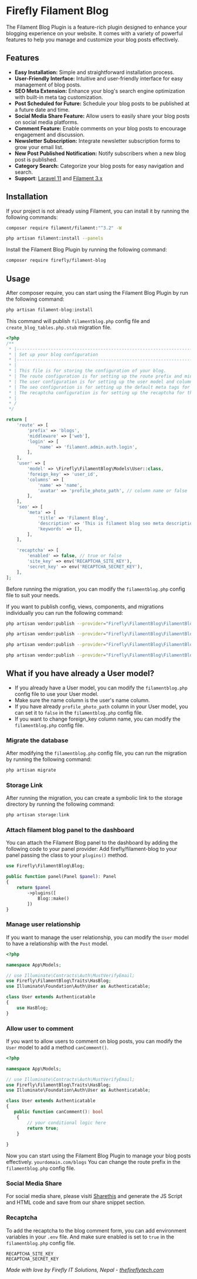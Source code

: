 # Firefly Filament Blog
The Filament Blog Plugin is a feature-rich plugin designed to enhance your blogging experience on your website. It comes with a variety of powerful features to help you manage and customize your blog posts effectively.

## Features

- **Easy Installation:** Simple and straightforward installation process.
- **User-Friendly Interface:** Intuitive and user-friendly interface for easy management of blog posts.
- **SEO Meta Extension:** Enhance your blog's search engine optimization with built-in meta tag customization.
- **Post Scheduled for Future:** Schedule your blog posts to be published at a future date and time.
- **Social Media Share Feature:** Allow users to easily share your blog posts on social media platforms.
- **Comment Feature:** Enable comments on your blog posts to encourage engagement and discussion.
- **Newsletter Subscription:** Integrate newsletter subscription forms to grow your email list.
- **New Post Published Notification:** Notify subscribers when a new blog post is published.
- **Category Search:** Categorize your blog posts for easy navigation and search.
- **Support**: [Laravel 11](https://laravel.com) and [Filament 3.x](https://filamentphp.com)

## Installation
If your project is not already using Filament, you can install it by running the following commands:
```bash
composer require filament/filament:"^3.2" -W
```
```bash
php artisan filament:install --panels
```
Install the Filament Blog Plugin by running the following command:
 ```bash
composer require firefly/filament-blog
```

## Usage
After composer require, you can start using the Filament Blog Plugin by run the following command:

```bash
php artisan filament-blog:install
```
This command will publish `filamentblog.php` config file and `create_blog_tables.php.stub` migration file.
````php
<?php
/**
 * |--------------------------------------------------------------------------
 * | Set up your blog configuration
 * |--------------------------------------------------------------------------
 * |
 * | This file is for storing the configuration of your blog.
 * | The route configuration is for setting up the route prefix and middleware.
 * | The user configuration is for setting up the user model and columns.
 * | The seo configuration is for setting up the default meta tags for the blog.
 * | The recaptcha configuration is for setting up the recaptcha for the blog.
 * |
 * /
 */

return [
    'route' => [
        'prefix' => 'blogs',
        'middleware' => ['web'],
        'login' => [
            'name' => 'filament.admin.auth.login',
        ],
    ],
    'user' => [
        'model' => \Firefly\FilamentBlog\Models\User::class,
        'foreign_key' => 'user_id',
        'columns' => [
            'name' => 'name',
            'avatar' => 'profile_photo_path', // column name or false
        ],
    ],
    'seo' => [
        'meta' => [
            'title' => 'Filament Blog',
            'description' => 'This is filament blog seo meta description',
            'keywords' => [],
        ],
    ],

    'recaptcha' => [
        'enabled' => false, // true or false
        'site_key' => env('RECAPTCHA_SITE_KEY'),
        'secret_key' => env('RECAPTCHA_SECRET_KEY'),
    ],
];
````
Before running the migration, you can modify the `filamentblog.php` config file to suit your needs.

 If you want to publish config, views, components, and migrations individually you can run the following command:
```bash
php artisan vendor:publish --provider="Firefly\FilamentBlog\FilamentBlogServiceProvider" --tag=filament-blog-views
```
```bash
php artisan vendor:publish --provider="Firefly\FilamentBlog\FilamentBlogServiceProvider" --tag=filament-blog-config
```
```bash
php artisan vendor:publish --provider="Firefly\FilamentBlog\FilamentBlogServiceProvider" --tag=filament-blog-components
```
```bash
php artisan vendor:publish --provider="Firefly\FilamentBlog\FilamentBlogServiceProvider" --tag=filament-blog-migrations
```

## What if you have already a User model?
- If you already have a User model, you can modify the `filamentblog.php` config file to use your User model.
- Make sure the name column is the user's name column.
- If you have already `profile_photo_path` column in your User model, you can set it to `false` in the `filamentblog.php` config file.
- If you want to change foreign_key column name, you can modify the `filamentblog.php` config file.

### Migrate the database
After modifying the `filamentblog.php` config file, you can run the migration by running the following command:
```bash
php artisan migrate
```
### Storage Link
After running the migration, you can create a symbolic link to the storage directory by running the following command:
```bash
php artisan storage:link
```
### Attach filament blog panel to the dashboard
You can attach the Filament Blog panel to the dashboard by adding the following code to your panel provider:
Add firefly/filament-blog to your panel passing the class to your `plugins()` method.

```php
use Firefly\FilamentBlog\Blog;

public function panel(Panel $panel): Panel
{
    return $panel
        ->plugins([
            Blog::make()
        ])
}
```

### Manage user relationship
If you want to manage the user relationship, you can modify the `User` model to have a relationship with the `Post` model.
```php
<?php

namespace App\Models;

// use Illuminate\Contracts\Auth\MustVerifyEmail;
use Firefly\FilamentBlog\Traits\HasBlog;
use Illuminate\Foundation\Auth\User as Authenticatable;

class User extends Authenticatable
{
    use HasBlog;
}
```
### Allow user to comment
If you want to allow users to comment on blog posts, you can modify the `User` model to add a method `canComment()`.

```php
<?php

namespace App\Models;

// use Illuminate\Contracts\Auth\MustVerifyEmail;
use Firefly\FilamentBlog\Traits\HasBlog;
use Illuminate\Foundation\Auth\User as Authenticatable;

class User extends Authenticatable
{
   public function canComment(): bool
    {
        // your conditional logic here
        return true;
    }
    
}
```
Now you can start using the Filament Blog Plugin to manage your blog posts effectively.
```yourdomain.com/blogs```
You can change the route prefix in the `filamentblog.php` config file.

### Social Media Share
For social media share, please visiti [Sharethis](https://platform.sharethis.com) and generate the JS Script and HTML code and save from our share snippet section.

### Recaptcha
To add the recaptcha to the blog comment form, you can add environment variables in your `.env` file.
And make sure enabled is set to `true` in the `filamentblog.php` config file.
```
RECAPTCHA_SITE_KEY
RECAPTCHA_SECRET_KEY
```
<i>Made with love by Firefly IT Solutions, Nepal - [thefireflytech.com](https://thefireflytech.com)</i>